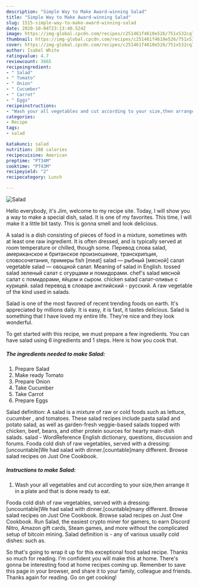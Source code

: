 ```yaml
---
description: "Simple Way to Make Award-winning Salad"
title: "Simple Way to Make Award-winning Salad"
slug: 1515-simple-way-to-make-award-winning-salad
date: 2020-10-04T23:13:40.524Z
image: https://img-global.cpcdn.com/recipes/c251461f4610e526/751x532cq70/salad-recipe-main-photo.jpg
thumbnail: https://img-global.cpcdn.com/recipes/c251461f4610e526/751x532cq70/salad-recipe-main-photo.jpg
cover: https://img-global.cpcdn.com/recipes/c251461f4610e526/751x532cq70/salad-recipe-main-photo.jpg
author: Isabel White
ratingvalue: 4.7
reviewcount: 3665
recipeingredient:
- " Salad"
- " Tomato"
- " Onion"
- " Cucumber"
- " Carrot"
- " Eggs"
recipeinstructions:
- "Wash your all vegetables and cut according to your size,then arrange it in a plate and that is done ready to eat."
categories:
- Recipe
tags:
- salad

katakunci: salad 
nutrition: 288 calories
recipecuisine: American
preptime: "PT34M"
cooktime: "PT43M"
recipeyield: "2"
recipecategory: Lunch

---
```



![Salad](https://img-global.cpcdn.com/recipes/c251461f4610e526/751x532cq70/salad-recipe-main-photo.jpg)

Hello everybody, it's Jim, welcome to my recipe site. Today, I will show you a way to make a special dish, salad. It is one of my favorites. This time, I will make it a little bit tasty. This is gonna smell and look delicious.

A salad is a dish consisting of pieces of food in a mixture, sometimes with at least one raw ingredient. It is often dressed, and is typically served at room temperature or chilled, though some. Перевод слова salad, американское и британское произношение, транскрипция, словосочетания, примеры fish [meat] salad — рыбный [мясной] салат vegetable salad — овощной салат. Meaning of salad in English. tossed salad зеленый салат с огурцами и помидорами. chef&#39;s salad мясной салат с помидорами, яйцом и сыром. chicken salad салат-оливье с курицей. salad перевод в словаре английский - русский. A raw vegetable of the kind used in salads.

Salad is one of the most favored of recent trending foods on earth. It's appreciated by millions daily. It is easy, it is fast, it tastes delicious. Salad is something that I have loved my entire life. They're nice and they look wonderful.


To get started with this recipe, we must prepare a few ingredients. You can have salad using 6 ingredients and 1 steps. Here is how you cook that.

<!--inarticleads1-->

##### The ingredients needed to make Salad:

1. Prepare  Salad
1. Make ready  Tomato
1. Prepare  Onion
1. Take  Cucumber
1. Take  Carrot
1. Prepare  Eggs


Salad definition: A salad is a mixture of raw or cold foods such as lettuce, cucumber , and tomatoes. These salad recipes include pasta salad and potato salad, as well as garden-fresh veggie-based salads topped with chicken, beef, beans, and other protein sources for hearty main-dish salads. salad - WordReference English dictionary, questions, discussion and forums. Fooda cold dish of raw vegetables, served with a dressing: [uncountable]We had salad with dinner.[countable]many different. Browse salad recipes on Just One Cookbook. 

<!--inarticleads2-->

##### Instructions to make Salad:

1. Wash your all vegetables and cut according to your size,then arrange it in a plate and that is done ready to eat.


Fooda cold dish of raw vegetables, served with a dressing: [uncountable]We had salad with dinner.[countable]many different. Browse salad recipes on Just One Cookbook. Browse salad recipes on Just One Cookbook. Run Salad, the easiest crypto miner for gamers, to earn Discord Nitro, Amazon gift cards, Steam games, and more without the complicated setup of bitcoin mining. Salad definition is - any of various usually cold dishes: such as. 

So that's going to wrap it up for this exceptional food salad recipe. Thanks so much for reading. I'm confident you will make this at home. There's gonna be interesting food at home recipes coming up. Remember to save this page in your browser, and share it to your family, colleague and friends. Thanks again for reading. Go on get cooking!
